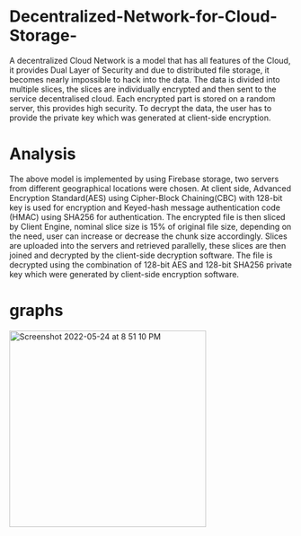# Decentralized-Network-for-Cloud-Storage-
A decentralized Cloud Network is a model that has all features of the Cloud, it provides  Dual Layer of Security and due to distributed file storage, it becomes nearly impossible to hack into the data. The data is divided into multiple slices, the slices are individually encrypted and then sent to the service decentralised cloud. Each encrypted part is stored on a random server, this provides high security. To decrypt the data, the user has to provide the private key which was generated at client-side encryption.

# Analysis

The above model is implemented by using Firebase storage, two servers from different geographical locations were chosen. At client side, Advanced Encryption Standard(AES) using Cipher-Block Chaining(CBC) with 128-bit key is used for encryption and Keyed-hash message authentication code (HMAC) using  SHA256  for authentication.
The encrypted file is then sliced by Client Engine, nominal slice size is 15% of original file size, depending on the need, user can increase or decrease the chunk size accordingly. Slices are uploaded into the servers and retrieved parallelly, these slices are then joined and decrypted by the client-side decryption software. The file is decrypted using the combination of 128-bit AES and 128-bit SHA256 private key which were generated by client-side encryption software.

# graphs

<img width="350" alt="Screenshot 2022-05-24 at 8 51 10 PM" src="https://user-images.githubusercontent.com/65002995/172286140-b99f6850-8760-40aa-8435-8e5acadeea15.png">


